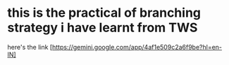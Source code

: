 # this is the practical of branching strategy i have learnt from TWS


here's the link [https://gemini.google.com/app/4af1e509c2a6f9be?hl=en-IN]
